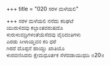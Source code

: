 +++
title = "020 ಸರಳ ಮಳೆಯಲಿ"

+++
ಸರಳ ಮಳೆಯಲಿ ನನೆದು ಕರಿಘಟೆ  
ಯುರುಳಿದವು ಕಲ್ಪಾಂತವರುಷದೊ  
ಳುರುಳುವದ್ರಿಗಳಂತೆಯೆಸೆದವು ವೈರಿದಂತಿಗಳು  
ಎರಡು ಸೀಳಾಯ್ತವನ ಕರಿ ಧರೆ  
ಗಿರದೆ ದೊಪ್ಪನೆ ಹಾಯ್ದು ಖಾತಿಯೊ  
ಳುರವಣಿಸಿದನು ಕ್ಷೇಮಧೂರ್ತಕ ಸೆಳೆದಡಾಯುಧದಿ       ॥20॥